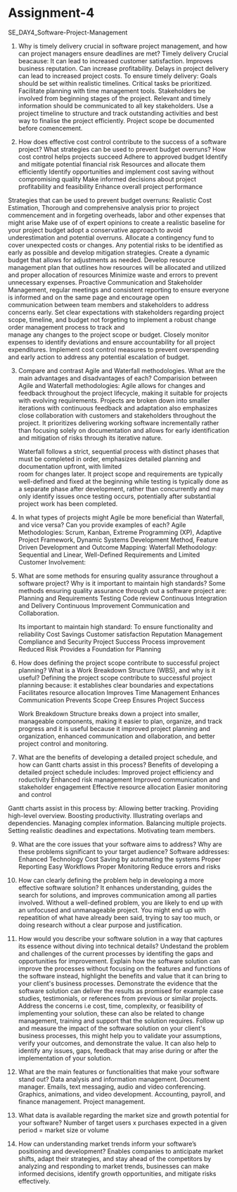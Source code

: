 # Assignment-4

SE_DAY4_Software-Project-Management

1. Why is timely delivery crucial in software project management, and how can project managers ensure deadlines are met?
  Timely delivery Crucial beacause:
  It can lead to increased customer satisfaction.
  Improves business reputation.
  Can increase profitability.
  Delays in project delivery can lead to increased project costs.
  To ensure timely delivery:
  Goals should be set within realistic timelines. 
  Critical tasks be prioritized. 
  Facilitate planning with time management tools. 
  Stakeholders be involved from beginning stages of the project. 
  Relevant and timely information should be communicated to all key stakeholders. 
  Use a project timeline to structure and track outstanding activities and best way to finalise the project efficiently. 
  Project scope be documented before comencement. 

2. How does effective cost control contribute to the success of a software project? What strategies can be used to prevent budget overruns?
  How cost control helps projects succeed 
  Adhere to approved budget 
  Identify and mitigate potential financial risk
  Resources and allocate them efficiently
  Identify opportunities and implement cost saving without compromising quality
  Make informed decisions about project profitability and feasibility
  Enhance overall project performance

Strategies that can be used to prevent budget overruns:
  Realistic Cost Estimation, Thorough and comprehensive analysis prior to project commencement and in forgeting overheads, labor and other expenses that might arise
  Make use of of expert opinions to create a realistic baseline for your project budget adopt a conservative approach to avoid underestimation and potential overruns. 
  Allocate a contingency fund to cover unexpected costs or changes. 
  Any potential risks to be identified as early as possible and develop mitigation strategies. 
  Create a dynamic budget that allows for adjustments as needed. 
  Develop resource management plan that outlines how resources will be allocated and utilized and proper allocation of resources
  Minimize waste and errors to prevent unnecessary expenses. 
  Proactive Communication and Stakeholder Management, regular meetings and consistent reporting to ensure everyone is informed and on the same page and encourage open     
  communication between team members and stakeholders to address concerns early. 
  Set clear expectations with stakeholders regarding project scope, timeline, and budget not forgeting to implement a robust change order management process to track and   
  manage any changes to the project scope or budget. 
  Closely monitor expenses to identify deviations and ensure accountability for all project expenditures. 
  Implement cost control measures to prevent overspending and early action to address any potential escalation of budget. 

3. Compare and contrast Agile and Waterfall methodologies. What are the main advantages and disadvantages of each?
   Comparision between Agile and Waterfall methodologies:
   Agile allows for changes and feedback throughout the project lifecycle, making it suitable for projects with evolving requirements. Projects are broken down into smaller     iterations with continuous feedback and adaptation also emphasizes close collaboration with customers and stakeholders throughout the project. It prioritizes delivering
   working software incrementally rather than focusing solely on documentation and allows for early identification and mitigation of risks through its iterative nature.

   Waterfall follows a strict, sequential process with distinct phases that must be completed in order, emphasizes detailed planning and documentation upfront, with limited  
   room for changes later. It project scope and requirements are typically well-defined and fixed at the beginning while testing is typically done as a separate phase after     development, rather than concurrently and may only identify issues once testing occurs, potentially after substantial project work has been completed. 

4. In what types of projects might Agile be more beneficial than Waterfall, and vice versa? Can you provide examples of each?
   Agile Methodologies:
    Scrum, Kanban, Extreme Programming (XP), Adaptive Project Framework, Dynamic Systems Development Method, Feature Driven Development and Outcome Mapping:
   Waterfall Methodology:
    Sequential and Linear, Well-Defined Requirements and Limited Customer Involvement:

5. What are some methods for ensuring quality assurance throughout a software project? Why is it important to maintain high standards?
   Some methods ensuring quality assurance through out a software project are:
   Planning and Requirements
   Testing
   Code review
   Continuous Integration and Delivery
   Continuous Improvement
   Communication and Collaboration.

   Its important to maintain high standard:
   To ensure functionality and reliability
   Cost Savings
   Customer satisfaction
   Reputation Management
   Compliance and Security
   Project Success
   Process improvement
   Reduced Risk
   Provides a Foundation for Planning
   
     
7. How does defining the project scope contribute to successful project planning? What is a Work Breakdown Structure (WBS), and why is it useful?
   Defining the project scope contribute to successful project planning because:
   it establishes clear boundaries and expectations
   Facilitates resource allocation
   Improves Time Management
   Enhances Communication
   Prevents Scope Creep
   Ensures Project Success
   
    Work Breakdown Structure breaks down a project into smaller, manageable components, making it easier to plan, organize, and track progress
   and it is useful because it improved project planning and organization, enhanced communication and ollaboration, and better project control and monitoring.
   
8. What are the benefits of developing a detailed project schedule, and how can Gantt charts assist in this process?
   Benefits of developing a detailed project schedule includes:
   Improved project efficiency and roductivity
   Enhanced risk management
   Improved communication and stakeholder engagement
   Effective resource allocation
   Easier monitoring and control

  Gantt charts assist in this process by:
  Allowing better tracking. 
  Providing high-level overview.
  Boosting productivity.
  Illustrating overlaps and dependencies.
  Managing complex information.
  Balancing multiple projects.
  Setting realistic deadlines and expectations.
  Motivating team members.
   
9. What are the core issues that your software aims to address? Why are these problems significant to your target audience?
    Software addresses:
    Enhanced Technology
    Cost Saving by automating the systems
    Proper Reporting
    Easy Workflows
    Proper Monitoring
   Reduce errors and risks
    
11. How can clearly defining the problem help in developing a more effective software solution?
    It enhances understanding, guides the search for solutions, and improves communication among all parties involved. Without a well-defined problem, you are likely to end     up with an unfocused and unmanageable project. You might end up with repeatition of what have already been said, trying to say too much, or doing research without a
    clear purpose and justification.
    
12. How would you describe your software solution in a way that captures its essence without diving into technical details?
    Undestand the problem and challenges of the current processes by identifing the gaps and opportunities for improvement.
    Explain how the software solution can improve the processes without focusing on the features and functions of the software instead, highlight the benefits and value 
    that it can bring to your client's business processes.
    Demonstrate the evidence that the software solution can deliver the results as promised for example case studies, testimonials, or references from previous or similar       projects.
    Address the concerns i.e cost, time, complexity, or feasibility of implementing your solution, these can also be related to change management, training and support that
    the solution requires.
    Follow up and measure the impact of the software solution on your client's business processes, this might help you to validate your assumptions, verify your outcomes, 
    and demonstrate the value. It can also help to identify any issues, gaps, feedback that may arise during or after the implementation of your solution.
    
13. What are the main features or functionalities that make your software stand out?
    Data analysis and information management.
    Document manager.
    Emails, text messaging, audio and video conferencing.
    Graphics, animations, and video development.
    Accounting, payroll, and finance management.
    Project management.
     
14. What data is available regarding the market size and growth potential for your software?
    Number of target users x purchases expected in a given period = market size or volume
    
15. How can understanding market trends inform your software’s positioning and development?
    Enables companies to anticipate market shifts, adapt their strategies, and stay ahead of the competitors by analyzing and responding to market trends, businesses can
    make informed decisions, identify growth opportunities, and mitigate risks effectively.
